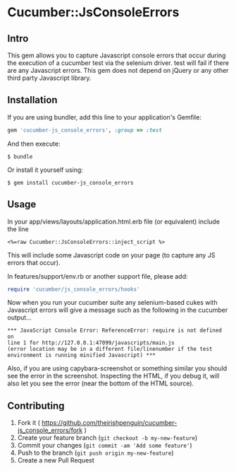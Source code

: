 # Cucumber::JsConsoleErrors

## Intro
This gem allows you to capture Javascript console errors that occur during the
execution of a cucumber test via the selenium driver. test will fail if there
are any Javascript errors. This gem does not depend on jQuery or any other
third party Javascript library.

## Installation

If you are using bundler, add this line to your application's Gemfile:

```ruby
gem 'cucumber-js_console_errors', :group => :test
```

And then execute:

    $ bundle

Or install it yourself using:

    $ gem install cucumber-js_console_errors

## Usage

In your app/views/layouts/application.html.erb file (or equivalent) include the
line

    <%=raw Cucumber::JsConsoleErrors::inject_script %>

This will include some Javascript code on your page (to capture any JS errors
that occur).

In features/support/env.rb or another support file, please add:

```ruby
require 'cucumber/js_console_errors/hooks'
```

Now when you run your cucumber suite any selenium-based cukes with
Javascript errors will give a message such as the following in the
cucumber output...

```
*** JavaScript Console Error: ReferenceError: require is not defined on
line 1 for http://127.0.0.1:47099/javascripts/main.js
(error location may be in a different file/linenumber if the test
environment is running minified Javascript) ***
```

Also, if you are using capybara-screenshot or something similar you
should see the error in the screenshot. Inspecting the HTML, if you
debug it, will also let you see the error (near the bottom of the HTML
source).

## Contributing

1. Fork it ( https://github.com/theirishpenguin/cucumber-js_console_errors/fork )
2. Create your feature branch (`git checkout -b my-new-feature`)
3. Commit your changes (`git commit -am 'Add some feature'`)
4. Push to the branch (`git push origin my-new-feature`)
5. Create a new Pull Request
